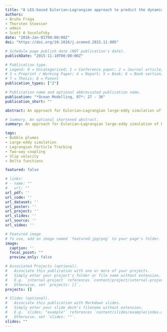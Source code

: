 ```yaml
---
title: "A LES-based Eulerian–Lagrangian approach to predict the dynamics of bubble plumes"
authors:
- Bruño Fraga
- Thorsten Stoesser
- admin
- Scott A Socolofsky
date: "2016-Jan-01T00:00:00Z"
doi: "https://doi.org/10.1016/j.ocemod.2015.11.005"

# Schedule page publish date (NOT publication's date).
publishDate: "2015-11-10T00:00:00Z"

# Publication type.
# Legend: 0 = Uncategorized; 1 = Conference paper; 2 = Journal article;
# 3 = Preprint / Working Paper; 4 = Report; 5 = Book; 6 = Book section;
# 7 = Thesis; 8 = Patent
publication_types: ["2"]

# Publication name and optional abbreviated publication name.
publication: "*Ocean Modelling, 97*: 27 - 36"
publication_short: ""

abstract: An approach for Eulerian–Lagrangian large-eddy simulation of bubble plume dynamics is presented and its performance evaluated. The main numerical novelties consist in defining the gas-liquid coupling based on the bubble size to mesh resolution ratio ($D\_{p}/\\Delta x$) and the interpolation between Eulerian and Lagrangian frameworks through the use of delta functions. The model's performance is thoroughly validated for a bubble plume in a cubic tank in initially quiescent water using experimental data obtained from high-resolution ADV and PIV measurements. The predicted time-averaged velocities and second-order statistics show good agreement with the measurements, including the reproduction of the anisotropic nature of the plume's turbulence. Further, the predicted Eulerian and Lagrangian velocity fields, second-order turbulence statistics and interfacial gas-liquid forces are quantified and discussed as well as the visualization of the time-averaged primary and secondary flow structure in the tank.

# Summary. An optional shortened abstract.
summary: An approach for Eulerian–Lagrangian large-eddy simulation of bubble plume dynamics is presented and its performance evaluated.

tags:
- Bubble plumes
- Large-eddy simulation
- Lagrangian Particle Tracking
- Two-way coupling
- Slip velocity
- Delta functions

featured: false

# links:
# - name: ""
#   url: ""
url_pdf: ''
url_code: ''
url_dataset: ''
url_poster: ''
url_project: ''
url_slides: ''
url_source: ''
url_video: ''

# Featured image
# To use, add an image named `featured.jpg/png` to your page's folder. 
image:
  caption: ''
  focal_point: ""
  preview_only: false

# Associated Projects (optional).
#   Associate this publication with one or more of your projects.
#   Simply enter your project's folder or file name without extension.
#   E.g. `internal-project` references `content/project/internal-project/index.md`.
#   Otherwise, set `projects: []`.
projects: []

# Slides (optional).
#   Associate this publication with Markdown slides.
#   Simply enter your slide deck's filename without extension.
#   E.g. `slides: "example"` references `content/slides/example/index.md`.
#   Otherwise, set `slides: ""`.
slides: ""
---
```


